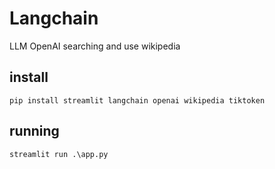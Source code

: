 # Langchain

LLM OpenAI searching and use wikipedia

## install 

```
pip install streamlit langchain openai wikipedia tiktoken
```

## running
```
streamlit run .\app.py
```
